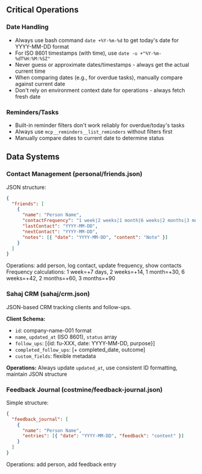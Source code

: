 ## Critical Operations

### Date Handling

- Always use bash command `date +%Y-%m-%d` to get today's date for YYYY-MM-DD format
- For ISO 8601 timestamps (with time), use `date -u +"%Y-%m-%dT%H:%M:%SZ"`
- Never guess or approximate dates/timestamps - always get the actual current time
- When comparing dates (e.g., for overdue tasks), manually compare against current date
- Don't rely on environment context date for operations - always fetch fresh date

### Reminders/Tasks

- Built-in reminder filters don't work reliably for overdue/today's tasks
- Always use `mcp__reminders__list_reminders` without filters first
- Manually compare dates to current date to determine status

## Data Systems

### Contact Management (personal/friends.json)

JSON structure:

```json
{
  "friends": [
    {
      "name": "Person Name",
      "contactFrequency": "1 week|2 weeks|1 month|6 weeks|2 months|3 months",
      "lastContact": "YYYY-MM-DD",
      "nextContact": "YYYY-MM-DD",
      "notes": [{ "date": "YYYY-MM-DD", "content": "Note" }]
    }
  ]
}
```

Operations: add person, log contact, update frequency, show contacts  
Frequency calculations: 1 week=+7 days, 2 weeks=+14, 1 month=+30, 6 weeks=+42, 2 months=+60, 3 months=+90

### Sahaj CRM (sahaj/crm.json)

JSON-based CRM tracking clients and follow-ups.

**Client Schema:**

- `id`: company-name-001 format
- `name`, `updated_at` (ISO 8601), `status` array
- `follow_ups`: [{id: fu-XXX, date: YYYY-MM-DD, purpose}]
- `completed_follow_ups`: [+ completed_date, outcome]
- `custom_fields`: flexible metadata

**Operations:** Always update `updated_at`, use consistent ID formatting, maintain JSON structure

### Feedback Journal (costmine/feedback-journal.json)

Simple structure:

```json
{
  "feedback_journal": [
    {
      "name": "Person Name",
      "entries": [{ "date": "YYYY-MM-DD", "feedback": "content" }]
    }
  ]
}
```

Operations: add person, add feedback entry
